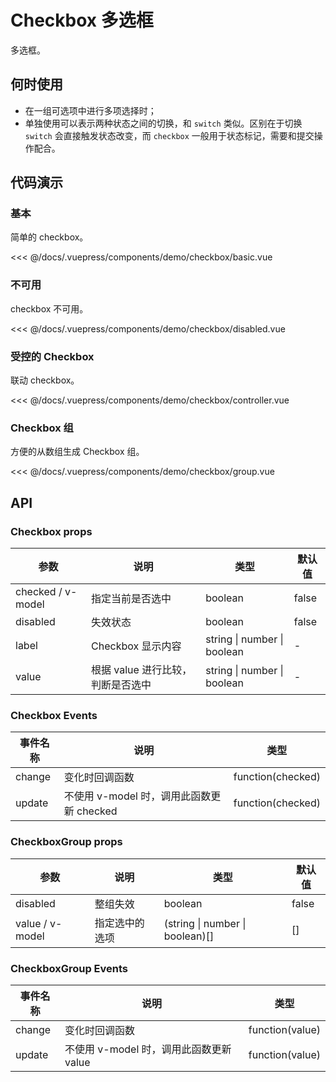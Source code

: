 # Checkbox 多选框

多选框。

## 何时使用

- 在一组可选项中进行多项选择时；
- 单独使用可以表示两种状态之间的切换，和 `switch` 类似。区别在于切换 `switch` 会直接触发状态改变，而 `checkbox` 一般用于状态标记，需要和提交操作配合。

## 代码演示

### 基本

简单的 checkbox。

<demo-checkbox-basic/>

<<< @/docs/.vuepress/components/demo/checkbox/basic.vue

### 不可用

checkbox 不可用。

<demo-checkbox-disabled/>

<<< @/docs/.vuepress/components/demo/checkbox/disabled.vue

### 受控的 Checkbox

联动 checkbox。

<demo-checkbox-controller/>

<<< @/docs/.vuepress/components/demo/checkbox/controller.vue

### Checkbox 组

方便的从数组生成 Checkbox 组。

<demo-checkbox-group/>

<<< @/docs/.vuepress/components/demo/checkbox/group.vue

## API

### Checkbox props

| 参数              | 说明                              | 类型                        | 默认值 |
| ----------------- | --------------------------------- | --------------------------- | ------ |
| checked / v-model | 指定当前是否选中                  | boolean                     | false  |
| disabled          | 失效状态                          | boolean                     | false  |
| label             | Checkbox 显示内容                 | string \| number \| boolean | -      |
| value             | 根据 value 进行比较，判断是否选中 | string \| number \| boolean | -      |

### Checkbox Events

| 事件名称 | 说明                                      | 类型               |
| -------- | ----------------------------------------- | ------------------ |
| change   | 变化时回调函数                            | function\(checked) |
| update   | 不使用 v-model 时，调用此函数更新 checked | function\(checked) |

### CheckboxGroup props

| 参数            | 说明           | 类型                             | 默认值 |
| --------------- | -------------- | -------------------------------- | ------ |
| disabled        | 整组失效       | boolean                          | false  |
| value / v-model | 指定选中的选项 | (string \| number \| boolean)\[] | \[]    |

### CheckboxGroup Events

| 事件名称 | 说明                                    | 类型             |
| -------- | --------------------------------------- | ---------------- |
| change   | 变化时回调函数                          | function\(value) |
| update   | 不使用 v-model 时，调用此函数更新 value | function\(value) |
